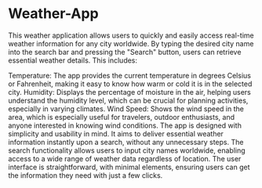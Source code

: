 # Weather-App
This weather application allows users to quickly and easily access real-time weather information for any city worldwide. By typing the desired city name into the search bar and pressing the "Search" button, users can retrieve essential weather details. This includes:

Temperature: The app provides the current temperature in degrees Celsius or Fahrenheit, making it easy to know how warm or cold it is in the selected city.
Humidity: Displays the percentage of moisture in the air, helping users understand the humidity level, which can be crucial for planning activities, especially in varying climates.
Wind Speed: Shows the wind speed in the area, which is especially useful for travelers, outdoor enthusiasts, and anyone interested in knowing wind conditions.
The app is designed with simplicity and usability in mind. It aims to deliver essential weather information instantly upon a search, without any unnecessary steps. The search functionality allows users to input city names worldwide, enabling access to a wide range of weather data regardless of location. The user interface is straightforward, with minimal elements, ensuring users can get the information they need with just a few clicks.
